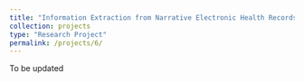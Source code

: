 ```yaml
---
title: "Information Extraction from Narrative Electronic Health Records using Semi-supervised Learning"
collection: projects
type: "Research Project"
permalink: /projects/6/
---
```


To be updated
